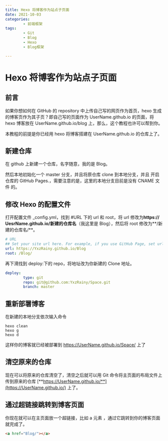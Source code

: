 ```yaml
---
title: Hexo 将博客作为站点子页面
date: 2021-10-03
categories:
        - 前端框架
tags:
        - Git
        - Blog
        - Hexo
        - Blog框架

---
```


# Hexo 将博客作为站点子页面

## 前言

如果你想如何在 GitHub 的 repository 中上传自己写的网页作为首页，hexo 生成的博客页作为其子页？即自己写的页面作为 UserName.github.io 的页面，将 hexo 博客放在 UserName.github.io/blog 上，那么，这个教程也许可以帮到你。

本教程的前提是你已经用 hexo 将博客搭建在 UserName.github.io 的仓库上了。

## 新建仓库

在 github 上新建一个仓库，名字随意，我的是 Blog。

然后本地初始化一个 master 分支，并且将原仓库 clone 到本地分支，并且 开启仓库的 GitHub Pages.，需要注意的是，这里的本地分支目前是没有 CNAME 文件 的。

## 修改 Hexo 的配置文件

打开配置文件 \_config.yml，找到 #URL 下的 url 和 root，将 url 修改为**https:// UesrName.github.io/新建的仓库名**（我这里是 Blog），然后将 root 修改为**/新建的仓库名/**。

```yaml
# URL
## Set your site url here. For example, if you use GitHub Page, set url as 'https://username.github.io/project'
url: https://YxzRainy.github.io/Blog
root: /Blog/
```

再下滑找到 deploy:下的 repo，将地址改为你新建的 Clone 地址。

```yaml
deploy:
        type: git
        repo: git@github.com:YxzRainy/Space.git
        branch: master
```

## 重新部署博客

在新建的本地分支依次输入命令

```
hexo clean
hexo g
hexo d
```

这样你的博客就已经被部署到 https://UserName.github.io/Space/ 上了

## 清空原来的仓库

现在可以将原来的仓库清空了，清空之后就可以用 Git 命令将主页面的布局文件上传到原来的仓库 [**https://UserName.github.io/**](https://UserName.github.io/) 上了。

## 通过超链接跳转到博客页面

你现在就可以在主页面放一个超链接，比如 a 元素 ，通过它跳转到你的博客页面就完成了。

```html
<a href="Blog/"></a>
```
